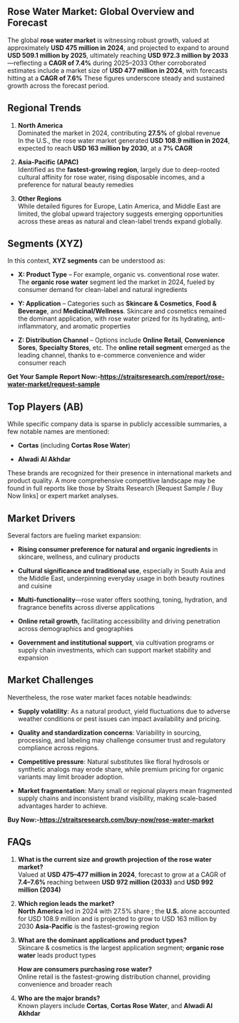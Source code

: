 <h2 data-start="290" data-end="340">Rose Water Market: Global Overview and Forecast</h2>
<p data-start="342" data-end="935">The global <strong data-start="353" data-end="374">rose water market</strong> is witnessing robust growth, valued at approximately <strong data-start="428" data-end="455">USD 475 million in 2024</strong>, and projected to expand to around <strong data-start="491" data-end="520">USD 509.1 million by 2025</strong>, ultimately reaching <strong data-start="542" data-end="571">USD 972.3 million by 2033</strong>&mdash;reflecting a <strong data-start="585" data-end="601">CAGR of 7.4%</strong> during 2025&ndash;2033 Other corroborated estimates include a market size of <strong data-start="712" data-end="739">USD 477 million in 2024</strong>, with forecasts hitting at a <strong data-start="799" data-end="815">CAGR of 7.6%</strong>&nbsp;These figures underscore steady and sustained growth across the forecast period.</p>
<h2 data-start="942" data-end="960">Regional Trends</h2>
<ol data-start="962" data-end="1769">
<li data-start="962" data-end="1281">
<p data-start="965" data-end="1281"><strong data-start="965" data-end="982">North America</strong><br data-start="982" data-end="985" /> Dominated the market in 2024, contributing <strong data-start="1031" data-end="1040">27.5%</strong> of global revenue&nbsp;<br data-start="1097" data-end="1100" /> In the U.S., the rose water market generated <strong data-start="1148" data-end="1177">USD 108.9 million in 2024</strong>, expected to reach <strong data-start="1197" data-end="1224">USD 163 million by 2030</strong>, at a <strong data-start="1231" data-end="1242">7% CAGR</strong></p>
</li>
<li data-start="1283" data-end="1532">
<p data-start="1286" data-end="1532"><strong data-start="1286" data-end="1309">Asia-Pacific (APAC)</strong><br data-start="1309" data-end="1312" /> Identified as the <strong data-start="1333" data-end="1359">fastest-growing region</strong>, largely due to deep-rooted cultural affinity for rose water, rising disposable incomes, and a preference for natural beauty remedies&nbsp;</p>
</li>
<li data-start="1534" data-end="1769">
<p data-start="1537" data-end="1769"><strong data-start="1537" data-end="1554">Other Regions</strong><br data-start="1554" data-end="1557" /> While detailed figures for Europe, Latin America, and Middle East are limited, the global upward trajectory suggests emerging opportunities across these areas as natural and clean-label trends expand globally.</p>
</li>
</ol>
<h2 data-start="1776" data-end="1793">Segments (XYZ)</h2>
<p data-start="1795" data-end="1850">In this context, <strong data-start="1812" data-end="1828">XYZ segments</strong> can be understood as:</p>
<ul data-start="1852" data-end="2669">
<li data-start="1852" data-end="2089">
<p data-start="1854" data-end="2089"><strong data-start="1854" data-end="1873">X: Product Type</strong> &ndash; For example, organic vs. conventional rose water. The <strong data-start="1930" data-end="1952">organic rose water</strong> segment led the market in 2024, fueled by consumer demand for clean-label and natural ingredients&nbsp;</p>
</li>
<li data-start="2093" data-end="2391">
<p data-start="2095" data-end="2391"><strong data-start="2095" data-end="2113">Y: Application</strong> &ndash; Categories such as <strong data-start="2135" data-end="2159">Skincare &amp; Cosmetics</strong>, <strong data-start="2161" data-end="2180">Food &amp; Beverage</strong>, and <strong data-start="2186" data-end="2208">Medicinal/Wellness</strong>. Skincare and cosmetics remained the dominant application, with rose water prized for its hydrating, anti-inflammatory, and aromatic properties</p>
</li>
<li data-start="2393" data-end="2669">
<p data-start="2395" data-end="2669"><strong data-start="2395" data-end="2422">Z: Distribution Channel</strong> &ndash; Options include <strong data-start="2441" data-end="2458">Online Retail</strong>, <strong data-start="2460" data-end="2482">Convenience Sores</strong>, <strong data-start="2484" data-end="2504">Specialty Stores</strong>, etc. The <strong data-start="2515" data-end="2540">online retail segment</strong> emerged as the leading channel, thanks to e-commerce convenience and wider consumer reach&nbsp;</p>
</li>
</ul>
<p><strong>Get Your Sample Report Now:-<a href="https://straitsresearch.com/report/rose-water-market/request-sample">https://straitsresearch.com/report/rose-water-market/request-sample</a></strong></p>
<h2 data-start="2676" data-end="2695">Top Players (AB)</h2>
<p data-start="2697" data-end="2803">While specific company data is sparse in publicly accessible summaries, a few notable names are mentioned:</p>
<ul data-start="2805" data-end="2915">
<li data-start="2805" data-end="2853">
<p data-start="2807" data-end="2853"><strong data-start="2807" data-end="2817">Cortas</strong> (including <strong data-start="2829" data-end="2850">Cortas Rose Water</strong>)</p>
</li>
<li data-start="2854" data-end="2915">
<p data-start="2856" data-end="2915"><strong data-start="2856" data-end="2876">Alwadi Al Akhdar</strong></p>
</li>
</ul>
<p data-start="2917" data-end="3172">These brands are recognized for their presence in international markets and product quality. A more comprehensive competitive landscape may be found in full reports like those by Straits Research [Request Sample / Buy Now links] or expert market analyses.</p>
<h2 data-start="3179" data-end="3196">Market Drivers</h2>
<p data-start="3198" data-end="3243">Several factors are fueling market expansion:</p>
<ul data-start="3245" data-end="4110">
<li data-start="3245" data-end="3397">
<p data-start="3247" data-end="3397"><strong data-start="3247" data-end="3313">Rising consumer preference for natural and organic ingredients</strong> in skincare, wellness, and culinary products&nbsp;</p>
</li>
<li data-start="3399" data-end="3598">
<p data-start="3401" data-end="3598"><strong data-start="3401" data-end="3446">Cultural significance and traditional use</strong>, especially in South Asia and the Middle East, underpinning everyday usage in both beauty routines and cuisine&nbsp;</p>
</li>
<li data-start="3600" data-end="3764">
<p data-start="3602" data-end="3764"><strong data-start="3602" data-end="3625">Multi-functionality</strong>&mdash;rose water offers soothing, toning, hydration, and fragrance benefits across diverse applications</p>
</li>
<li data-start="3766" data-end="3921">
<p data-start="3768" data-end="3921"><strong data-start="3768" data-end="3792">Online retail growth</strong>, facilitating accessibility and driving penetration across demographics and geographies</p>
</li>
<li data-start="3923" data-end="4110">
<p data-start="3925" data-end="4110"><strong data-start="3925" data-end="3965">Government and institutional support</strong>, via cultivation programs or supply chain investments, which can support market stability and expansion&nbsp;</p>
</li>
</ul>
<h2 data-start="4117" data-end="4137">Market Challenges</h2>
<p data-start="4139" data-end="4199">Nevertheless, the rose water market faces notable headwinds:</p>
<ul data-start="4201" data-end="4872">
<li data-start="4201" data-end="4352">
<p data-start="4203" data-end="4352"><strong data-start="4203" data-end="4224">Supply volatility</strong>: As a natural product, yield fluctuations due to adverse weather conditions or pest issues can impact availability and pricing.</p>
</li>
<li data-start="4354" data-end="4518">
<p data-start="4356" data-end="4518"><strong data-start="4356" data-end="4396">Quality and standardization concerns</strong>: Variability in sourcing, processing, and labeling may challenge consumer trust and regulatory compliance across regions.</p>
</li>
<li data-start="4520" data-end="4698">
<p data-start="4522" data-end="4698"><strong data-start="4522" data-end="4546">Competitive pressure</strong>: Natural substitutes like floral hydrosols or synthetic analogs may erode share, while premium pricing for organic variants may limit broader adoption.</p>
</li>
<li data-start="4700" data-end="4872">
<p data-start="4702" data-end="4872"><strong data-start="4702" data-end="4726">Market fragmentation</strong>: Many small or regional players mean fragmented supply chains and inconsistent brand visibility, making scale-based advantages harder to achieve.</p>
</li>
</ul>
<p><strong>Buy Now:-<a href="https://straitsresearch.com/buy-now/rose-water-market">https://straitsresearch.com/buy-now/rose-water-market</a></strong></p>
<h2 data-start="4879" data-end="4886">FAQs</h2>
<ol data-start="4888" data-end="6103">
<li data-start="4888" data-end="5175">
<p data-start="4891" data-end="5175"><strong data-start="4891" data-end="4967">What is the current size and growth projection of the rose water market?</strong><br data-start="4967" data-end="4970" /> Valued at <strong data-start="4984" data-end="5015">USD 475&ndash;477 million in 2024</strong>, forecast to grow at a CAGR of <strong data-start="5047" data-end="5059">7.4&ndash;7.6%&nbsp;</strong>reaching between <strong data-start="5077" data-end="5103">USD 972 million (2033)</strong> and <strong data-start="5108" data-end="5134">USD 992 million (2034)</strong></p>
</li>
<li data-start="5177" data-end="5539">
<p data-start="5180" data-end="5539"><strong data-start="5180" data-end="5214">Which region leads the market?</strong><br data-start="5214" data-end="5217" /><strong data-start="5220" data-end="5237">North America</strong> led in 2024 with 27.5% share ; the <strong data-start="5312" data-end="5320">U.S.</strong> alone accounted for USD 108.9 million and is projected to grow to USD 163 million by 2030&nbsp;<strong data-start="5452" data-end="5468">Asia-Pacific</strong> is the fastest-growing region</p>
</li>
<li data-start="5541" data-end="5747">
<p data-start="5544" data-end="5747"><strong data-start="5544" data-end="5601">What are the dominant applications and product types?</strong><br data-start="5601" data-end="5604" /> Skincare &amp; cosmetics is the largest application segment; <strong data-start="5664" data-end="5686">organic rose water</strong> leads product types</p>
<p data-start="5752" data-end="5941"><strong data-start="5752" data-end="5796">How are consumers purchasing rose water?</strong><br data-start="5796" data-end="5799" /> Online retail is the fastest-growing distribution channel, providing convenience and broader reach</p>
</li>
<li data-start="5943" data-end="6103">
<p data-start="5946" data-end="6103"><strong data-start="5946" data-end="5975">Who are the major brands?</strong><br data-start="5975" data-end="5978" /> Known players include <strong data-start="6003" data-end="6013">Cortas</strong>, <strong data-start="6015" data-end="6036">Cortas Rose Water</strong>, and <strong data-start="6042" data-end="6062">Alwadi Al Akhdar</strong></p>
</li>
</ol>
